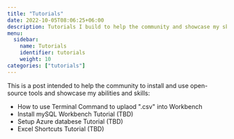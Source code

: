 ```yaml
---
title: "Tutorials"
date: 2022-10-05T08:06:25+06:00
description: Tutorials I build to help the community and showcase my skills
menu:
  sidebar:
    name: Tutorials
    identifier: tutorials
    weight: 10
categories: ["tutorials"]
---
```


This is a post intended to help the community to install and use open-source tools and showcase my abilities and skills:

- How to use Terminal Command to uplaod ".csv" into Workbench
- Install mySQL Workbench Tutorial (TBD)
- Setup Azure databese Tutorial (TBD)
- Excel Shortcuts Tutorial (TBD)